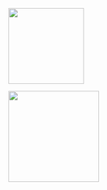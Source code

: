 <p align="justify">
  <a href="https://github.com/AndrewAimone/AndrewAimone/" >
    <img height="150"
      src="https://github-readme-stats.vercel.app/api?username=AndrewAimone&count_private=true&show_icons=true&custom_title=Github%20Status&show=issues&theme=radical"
    />
  </a>
   <a href="https://github.com/AndrewAimone/github-readme-stats%22%3E
    <img
      height="150"
      src="https://github-readme-stats.vercel.app/api/top-langs/?username=AndrewAimone&layout=compact&theme=radical" />
  </a>
</p>
                                                                                                                  
<img height="180em" src="https://github-readme-stats.vercel.app/api/top-langs/?username=AndrewAimone&layout=compact&langs_count=7&theme=dark"/>
